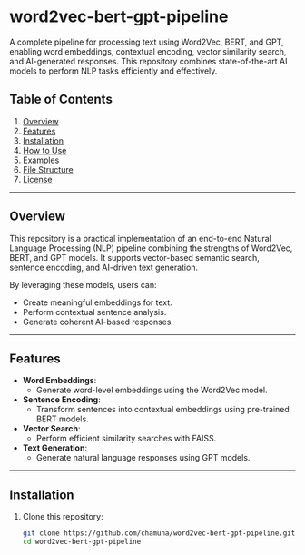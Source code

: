 # word2vec-bert-gpt-pipeline
A complete pipeline for processing text using Word2Vec, BERT, and GPT, enabling word embeddings, contextual encoding, vector similarity search, and AI-generated responses. This repository combines state-of-the-art AI models to perform NLP tasks efficiently and effectively.

## **Table of Contents**
1. [Overview](#overview)
2. [Features](#features)
3. [Installation](#installation)
4. [How to Use](#how-to-use)
5. [Examples](#examples)
6. [File Structure](#file-structure)
7. [License](#license)

---

## **Overview**
This repository is a practical implementation of an end-to-end Natural Language Processing (NLP) pipeline combining the strengths of Word2Vec, BERT, and GPT models. It supports vector-based semantic search, sentence encoding, and AI-driven text generation.

By leveraging these models, users can:
- Create meaningful embeddings for text.
- Perform contextual sentence analysis.
- Generate coherent AI-based responses.

---

## **Features**
- **Word Embeddings**:
  - Generate word-level embeddings using the Word2Vec model.
- **Sentence Encoding**:
  - Transform sentences into contextual embeddings using pre-trained BERT models.
- **Vector Search**:
  - Perform efficient similarity searches with FAISS.
- **Text Generation**:
  - Generate natural language responses using GPT models.

---

## **Installation**
1. Clone this repository:
   ```bash
   git clone https://github.com/chamuna/word2vec-bert-gpt-pipeline.git
   cd word2vec-bert-gpt-pipeline



